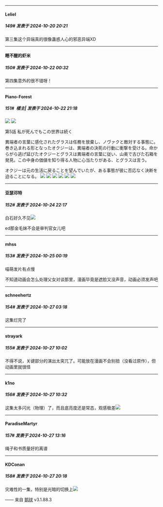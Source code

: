 ﻿
*****

####  Leliel  
##### 149#       发表于 2024-10-20 20:21

第三集这个异端真的很像蛊惑人心的邪恶异端XD


*****

####  睡不醒的虾米  
##### 150#       发表于 2024-10-22 00:32

第四集意外的很不错呀！


*****

####  Piano-Forest  
##### 151#         楼主| 发表于 2024-10-22 21:18

<img src="https://p.sda1.dev/19/520b5d7f17b04b40972e919cbe66182a/20241022_211548.jpg" referrerpolicy="no-referrer">
<img src="https://p.sda1.dev/19/b4e4be62d1bd05484e144398f3531e04/20241022_211549.jpg" referrerpolicy="no-referrer">

第5話 私が死んでもこの世界は続く

異端者の言葉に感化されたグラスは任務を放棄し、ノヴァクと敵対する事態に。巻き込まれる形となったオクジーは、異端者の決死の行動に衝撃を受ける。命からがら逃げ延びたオクジーとグラスは異端者の言葉に従い、山奥で古びた石箱を発見。この中身の価値を知り得る人物に心当たりがある、とグラスは言う。

オクジーは元の生活に戻ることを望んでいたが、ある事態が彼に否応なく決断を迫ることになる。
<img src="https://p.sda1.dev/19/96e49994ba8e57c3f2297b00011a81f3/img01.jpg" referrerpolicy="no-referrer">
<img src="https://p.sda1.dev/19/a89952e92fa2c5f08786c9d9c3bccc77/img02.jpg" referrerpolicy="no-referrer">
<img src="https://p.sda1.dev/19/2d5f8b83c540d1502b89d3d398f380d9/img03.jpg" referrerpolicy="no-referrer">
<img src="https://p.sda1.dev/19/e0a142b249390cae802103ea34b89d37/img04.jpg" referrerpolicy="no-referrer">
<img src="https://p.sda1.dev/19/fc9d5e5560f6216d09492e05c6f2d843/img05.jpg" referrerpolicy="no-referrer">
<img src="https://p.sda1.dev/19/a44c6adc68e29875c1a1918a8a14ffbd/img06.jpg" referrerpolicy="no-referrer">


*****

####  亚瑟邓特  
##### 152#       发表于 2024-10-24 22:17

白石好久不见<img src="https://static.saraba1st.com/image/smiley/face2017/072.png" referrerpolicy="no-referrer">

ed那金毛妹不会是审判官女儿吧


*****

####  mhss  
##### 153#       发表于 2024-10-25 00:19

喵萌发片有点慢

不知道动画会怎么处理父女对谈那里，漫画毕竟是遮脸又没声音，动画必须发声吧


*****

####  schneehertz  
##### 154#       发表于 2024-10-27 03:18

这集烂完了


*****

####  strayark  
##### 155#       发表于 2024-10-27 10:02

不得不说，关键部分的演出太突兀了。可能放在漫画不会别扭（没看过原作），但动画里就很怪


*****

####  k1no  
##### 156#       发表于 2024-10-27 10:32

这集太多闪光（物理）了，而且底亮度还是常态，观感极差<img src="https://static.saraba1st.com/image/smiley/face2017/130.png" referrerpolicy="no-referrer">


*****

####  ParadiseMartyr  
##### 157#       发表于 2024-10-27 13:16

绳子和书质量好的离谱


*****

####  KDConan  
##### 158#       发表于 2024-10-27 20:18

灾难性的一集，特别是光暗的切换上<img src="https://static.saraba1st.com/image/smiley/face2017/037.png" referrerpolicy="no-referrer">

—— 来自 [鹅球](https://www.pgyer.com/GcUxKd4w) v3.1.88.3

